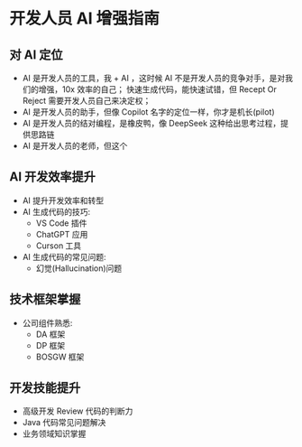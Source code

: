 # 开发人员 AI 增强指南

## 对 AI 定位
- AI 是开发人员的工具，我 + AI ，这时候 AI 不是开发人员的竞争对手，是对我们的增强，10x 效率的自己；
快速生成代码，能快速试错，但 Recept Or Reject 需要开发人员自己来决定权；
- AI 是开发人员的助手，但像 Copilot 名字的定位一样，你才是机长(pilot)
- AI 是开发人员的结对编程，是橡皮鸭，像 DeepSeek 这种给出思考过程，提供思路链
- AI 是开发人员的老师，但这个


## AI 开发效率提升
- AI 提升开发效率和转型
- AI 生成代码的技巧:
  - VS Code 插件
  - ChatGPT 应用
  - Curson 工具
- AI 生成代码的常见问题:
  - 幻觉(Hallucination)问题

## 技术框架掌握
- 公司组件熟悉:
  - DA 框架
  - DP 框架
  - BOSGW 框架

## 开发技能提升
- 高级开发 Review 代码的判断力
- Java 代码常见问题解决
- 业务领域知识掌握